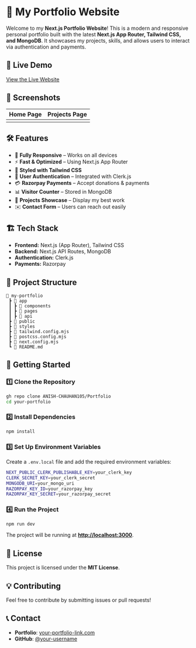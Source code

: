 # 🚀 My Portfolio Website

Welcome to my **Next.js Portfolio Website**! This is a modern and responsive personal portfolio built with the latest **Next.js App Router, Tailwind CSS, and MongoDB**. It showcases my projects, skills, and allows users to interact via authentication and payments.

## 🔗 Live Demo

[View the Live Website](https://portfolio-njn2ydvb4-anish-chauhan105s-projects.vercel.app/)

## 📸 Screenshots

| Home Page | Projects Page |
| --------- | ------------- |
|           |               |

## 🛠️ Features

- 🌟 **Fully Responsive** – Works on all devices
- ⚡ **Fast & Optimized** – Using Next.js App Router
- 🎨 **Styled with Tailwind CSS**
- 🔐 **User Authentication** – Integrated with Clerk.js
- 💳 **Razorpay Payments** – Accept donations & payments
- 📊 **Visitor Counter** – Stored in MongoDB
- 📂 **Projects Showcase** – Display my best work
- ✉️ **Contact Form** – Users can reach out easily

## 🏗️ Tech Stack

- **Frontend:** Next.js (App Router), Tailwind CSS
- **Backend:** Next.js API Routes, MongoDB
- **Authentication:** Clerk.js
- **Payments:** Razorpay

## 📂 Project Structure

```
📁 my-portfolio
 ┣ 📂 app
 ┃ ┣ 📂 components
 ┃ ┣ 📂 pages
 ┃ ┣ 📂 api
 ┣ 📂 public
 ┣ 📂 styles
 ┣ 📄 tailwind.config.mjs
 ┣ 📄 postcss.config.mjs
 ┣ 📄 next.config.mjs
 ┗ 📄 README.md
```

## 🚀 Getting Started

### 1️⃣ Clone the Repository

```sh
gh repo clone ANISH-CHAUHAN105/Portfolio
cd your-portfolio
```

### 2️⃣ Install Dependencies

```sh
npm install
```

### 3️⃣ Set Up Environment Variables

Create a `.env.local` file and add the required environment variables:

```sh
NEXT_PUBLIC_CLERK_PUBLISHABLE_KEY=your_clerk_key
CLERK_SECRET_KEY=your_clerk_secret
MONGODB_URI=your_mongo_uri
RAZORPAY_KEY_ID=your_razorpay_key
RAZORPAY_KEY_SECRET=your_razorpay_secret
```

### 4️⃣ Run the Project

```sh
npm run dev
```

The project will be running at [**http://localhost:3000**](https://portfolio-njn2ydvb4-anish-chauhan105s-projects.vercel.app/).

## 📜 License

This project is licensed under the **MIT License**.

## 💡 Contributing

Feel free to contribute by submitting issues or pull requests!

## 📞 Contact

- **Portfolio**: [your-portfolio-link.com](https://portfolio-njn2ydvb4-anish-chauhan105s-projects.vercel.app/)
- **GitHub**: [@your-username](https://github.com/ANISH-CHAUHAN105)

